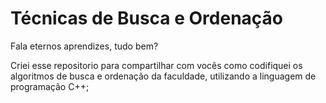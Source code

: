 # Técnicas de Busca e Ordenação

Fala eternos aprendizes, tudo bem?

Criei esse repositorio para compartilhar com vocês como codifiquei os algoritmos de busca e ordenação da faculdade, utilizando a linguagem de programação C++;
